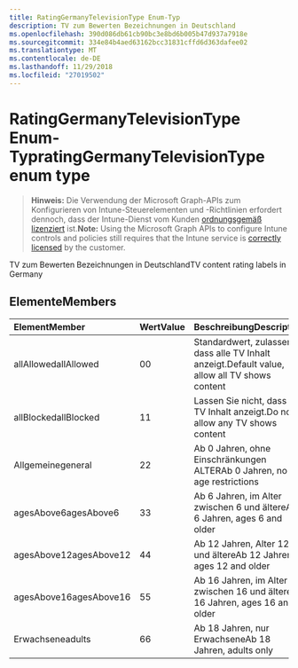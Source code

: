 ```yaml
---
title: RatingGermanyTelevisionType Enum-Typ
description: TV zum Bewerten Bezeichnungen in Deutschland
ms.openlocfilehash: 390d086db61cb90bc3e8bd6b005b47d937a7918e
ms.sourcegitcommit: 334e84b4aed63162bcc31831cffd6d363dafee02
ms.translationtype: MT
ms.contentlocale: de-DE
ms.lasthandoff: 11/29/2018
ms.locfileid: "27019502"
---
```

# <a name="ratinggermanytelevisiontype-enum-type"></a><span data-ttu-id="962b1-103">RatingGermanyTelevisionType Enum-Typ</span><span class="sxs-lookup"><span data-stu-id="962b1-103">ratingGermanyTelevisionType enum type</span></span>

> <span data-ttu-id="962b1-104">**Hinweis:** Die Verwendung der Microsoft Graph-APIs zum Konfigurieren von Intune-Steuerelementen und -Richtlinien erfordert dennoch, dass der Intune-Dienst vom Kunden [ordnungsgemäß lizenziert](https://go.microsoft.com/fwlink/?linkid=839381) ist.</span><span class="sxs-lookup"><span data-stu-id="962b1-104">**Note:** Using the Microsoft Graph APIs to configure Intune controls and policies still requires that the Intune service is [correctly licensed](https://go.microsoft.com/fwlink/?linkid=839381) by the customer.</span></span>

<span data-ttu-id="962b1-105">TV zum Bewerten Bezeichnungen in Deutschland</span><span class="sxs-lookup"><span data-stu-id="962b1-105">TV content rating labels in Germany</span></span>
## <a name="members"></a><span data-ttu-id="962b1-106">Elemente</span><span class="sxs-lookup"><span data-stu-id="962b1-106">Members</span></span>
|<span data-ttu-id="962b1-107">Element</span><span class="sxs-lookup"><span data-stu-id="962b1-107">Member</span></span>|<span data-ttu-id="962b1-108">Wert</span><span class="sxs-lookup"><span data-stu-id="962b1-108">Value</span></span>|<span data-ttu-id="962b1-109">Beschreibung</span><span class="sxs-lookup"><span data-stu-id="962b1-109">Description</span></span>|
|:---|:---|:---|
|<span data-ttu-id="962b1-110">allAllowed</span><span class="sxs-lookup"><span data-stu-id="962b1-110">allAllowed</span></span>|<span data-ttu-id="962b1-111">0</span><span class="sxs-lookup"><span data-stu-id="962b1-111">0</span></span>|<span data-ttu-id="962b1-112">Standardwert, zulassen, dass alle TV Inhalt anzeigt.</span><span class="sxs-lookup"><span data-stu-id="962b1-112">Default value, allow all TV shows content</span></span>|
|<span data-ttu-id="962b1-113">allBlocked</span><span class="sxs-lookup"><span data-stu-id="962b1-113">allBlocked</span></span>|<span data-ttu-id="962b1-114">1</span><span class="sxs-lookup"><span data-stu-id="962b1-114">1</span></span>|<span data-ttu-id="962b1-115">Lassen Sie nicht, dass alle TV Inhalt anzeigt.</span><span class="sxs-lookup"><span data-stu-id="962b1-115">Do not allow any TV shows content</span></span>|
|<span data-ttu-id="962b1-116">Allgemeine</span><span class="sxs-lookup"><span data-stu-id="962b1-116">general</span></span>|<span data-ttu-id="962b1-117">2</span><span class="sxs-lookup"><span data-stu-id="962b1-117">2</span></span>|<span data-ttu-id="962b1-118">Ab 0 Jahren, ohne Einschränkungen ALTER</span><span class="sxs-lookup"><span data-stu-id="962b1-118">Ab 0 Jahren, no age restrictions</span></span>|
|<span data-ttu-id="962b1-119">agesAbove6</span><span class="sxs-lookup"><span data-stu-id="962b1-119">agesAbove6</span></span>|<span data-ttu-id="962b1-120">3</span><span class="sxs-lookup"><span data-stu-id="962b1-120">3</span></span>|<span data-ttu-id="962b1-121">Ab 6 Jahren, im Alter zwischen 6 und ältere</span><span class="sxs-lookup"><span data-stu-id="962b1-121">Ab 6 Jahren, ages 6 and older</span></span>|
|<span data-ttu-id="962b1-122">agesAbove12</span><span class="sxs-lookup"><span data-stu-id="962b1-122">agesAbove12</span></span>|<span data-ttu-id="962b1-123">4</span><span class="sxs-lookup"><span data-stu-id="962b1-123">4</span></span>|<span data-ttu-id="962b1-124">Ab 12 Jahren, Alter 12 und ältere</span><span class="sxs-lookup"><span data-stu-id="962b1-124">Ab 12 Jahren, ages 12 and older</span></span>|
|<span data-ttu-id="962b1-125">agesAbove16</span><span class="sxs-lookup"><span data-stu-id="962b1-125">agesAbove16</span></span>|<span data-ttu-id="962b1-126">5</span><span class="sxs-lookup"><span data-stu-id="962b1-126">5</span></span>|<span data-ttu-id="962b1-127">Ab 16 Jahren, im Alter zwischen 16 und ältere</span><span class="sxs-lookup"><span data-stu-id="962b1-127">Ab 16 Jahren, ages 16 and older</span></span>|
|<span data-ttu-id="962b1-128">Erwachsene</span><span class="sxs-lookup"><span data-stu-id="962b1-128">adults</span></span>|<span data-ttu-id="962b1-129">6</span><span class="sxs-lookup"><span data-stu-id="962b1-129">6</span></span>|<span data-ttu-id="962b1-130">Ab 18 Jahren, nur Erwachsene</span><span class="sxs-lookup"><span data-stu-id="962b1-130">Ab 18 Jahren, adults only</span></span>|



